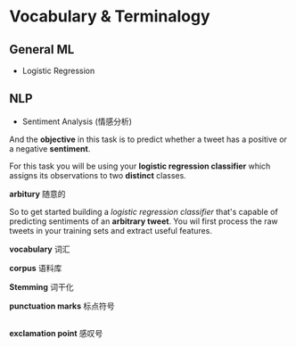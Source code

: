 # Vocabulary & Terminalogy


## General ML

- Logistic Regression


## NLP

- Sentiment Analysis (情感分析)

And the **objective** in this task is to predict whether a tweet has a positive or a negative **sentiment**.

For this task you will be using your **logistic regression classifier** which assigns its observations to two **distinct** classes.

**arbitury** 随意的

So to get started building a *logistic regression classifier* that's capable of predicting sentiments of an **arbitrary tweet**. You wil first process the raw tweets in your training sets and extract useful features.

**vocabulary** 词汇

**corpus** 语料库

**Stemming**  词干化

**punctuation marks** 标点符号

## 

**exclamation point** 感叹号
